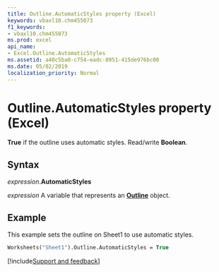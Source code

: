 ```yaml
---
title: Outline.AutomaticStyles property (Excel)
keywords: vbaxl10.chm455073
f1_keywords:
- vbaxl10.chm455073
ms.prod: excel
api_name:
- Excel.Outline.AutomaticStyles
ms.assetid: a40c5ba0-c754-eadc-8951-415de976bc00
ms.date: 05/02/2019
localization_priority: Normal
---
```



# Outline.AutomaticStyles property (Excel)

**True** if the outline uses automatic styles. Read/write **Boolean**.


## Syntax

_expression_.**AutomaticStyles**

_expression_ A variable that represents an **[Outline](Excel.Outline.md)** object.


## Example

This example sets the outline on Sheet1 to use automatic styles.

```vb
Worksheets("Sheet1").Outline.AutomaticStyles = True
```




[!include[Support and feedback](~/includes/feedback-boilerplate.md)]